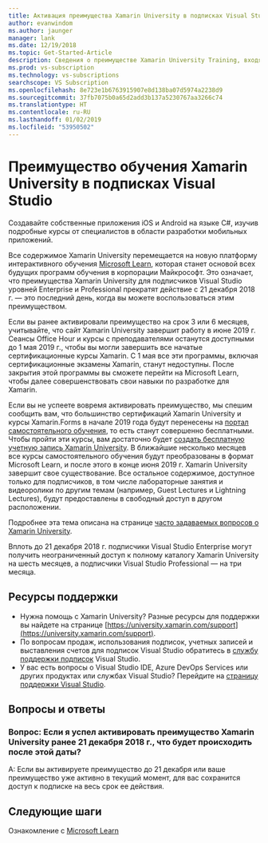```yaml
---
title: Активация преимущества Xamarin University в подписках Visual Studio | Документация Майкрософт
author: evanwindom
ms.author: jaunger
manager: lank
ms.date: 12/19/2018
ms.topic: Get-Started-Article
description: Сведения о преимуществе Xamarin University Training, входящем в некоторые подписки Visual Studio.
ms.prod: vs-subscription
ms.technology: vs-subscriptions
searchscope: VS Subscription
ms.openlocfilehash: 8e723e1b6763915907e8d138ba07d5974a2238d9
ms.sourcegitcommit: 37fb7075b0a65d2add3b137a5230767aa3266c74
ms.translationtype: HT
ms.contentlocale: ru-RU
ms.lasthandoff: 01/02/2019
ms.locfileid: "53950502"
---
```

# <a name="xamarin-university-training-benefit-in-visual-studio-subscriptions"></a>Преимущество обучения Xamarin University в подписках Visual Studio

Создавайте собственные приложения iOS и Android на языке C#, изучив подробные курсы от специалистов в области разработки мобильных приложений.

Все содержимое Xamarin University перемещается на новую платформу интерактивного обучения [Microsoft Learn](http://microsoft.com/learn), которая станет основой всех будущих программ обучения в корпорации Майкрософт. Это означает, что преимущества Xamarin University для подписчиков Visual Studio уровней Enterprise и Professional прекратят действие с 21 декабря 2018 г. — это последний день, когда вы можете воспользоваться этим преимуществом. 

Если вы ранее активировали преимущество на срок 3 или 6 месяцев, учитывайте, что сайт Xamarin University завершит работу в июне 2019 г. Сеансы Office Hour и курсы с преподавателями останутся доступными до 1 мая 2019 г., чтобы вы могли завершить все начатые сертификационные курсы Xamarin. С 1 мая все эти программы, включая сертификационные экзамены Xamarin, станут недоступны. После закрытия этой программы вы сможете перейти на Microsoft Learn, чтобы далее совершенствовать свои навыки по разработке для Xamarin. 

Если вы не успеете вовремя активировать преимущество, мы спешим сообщить вам, что большинство сертификаций Xamarin University и курсы Xamarin.Forms в начале 2019 года будут перенесены на [портал самостоятельного обучения](https://elearning.xamarin.com), то есть станут совершенно бесплатными. Чтобы пройти эти курсы, вам достаточно будет [создать бесплатную учетную запись Xamarin University](https://university.xamarin.com/createfreeaccount). В ближайшие несколько месяцев все курсы самостоятельного обучения будут преобразованы в формат Microsoft Learn, и после этого в конце июня 2019 г. Xamarin University завершит свое существование. Все остальное содержимое, доступное только для подписчиков, в том числе лабораторные занятия и видеоролики по другим темам (например, Guest Lectures и Lightning Lectures), будут предоставлены в свободный доступ в другом расположении. 

Подробнее эта тема описана на странице [часто задаваемых вопросов о Xamarin University](https://university.xamarin.com/faq).

Вплоть до 21 декабря 2018 г. подписчики Visual Studio Enterprise могут получить неограниченный доступ к полному каталогу Xamarin University на шесть месяцев,  а подписчики Visual Studio Professional — на три месяца.


## <a name="support-resources"></a>Ресурсы поддержки
-  Нужна помощь с Xamarin University?  Разные ресурсы для поддержки вы найдете на странице [https://university.xamarin.com/support](https://university.xamarin.com/support).
-  По вопросам продаж, использования подписок, учетных записей и выставления счетов для подписок Visual Studio обратитесь в [службу поддержки подписок](https://visualstudio.microsoft.com/subscriptions/support/) Visual Studio.
-  У вас есть вопросы о Visual Studio IDE, Azure DevOps Services или других продуктах или службах Visual Studio?  Перейдите на [страницу поддержки Visual Studio](https://visualstudio.microsoft.com/support/).

## <a name="frequently-asked-questions"></a>Вопросы и ответы
### <a name="q--if-ive-already-activated-my-xamarin-university-benefit-by-december-21-2018-what-happens-after-that-date"></a>Вопрос:  Если я успел активировать преимущество Xamarin University ранее 21 декабря 2018 г., что будет происходить после этой даты?
A: Если вы активируете преимущество до 21 декабря или ваше преимущество уже активно в текущий момент, для вас сохранится доступ к подписке на весь срок ее действия.

## <a name="next-steps"></a>Следующие шаги
Ознакомление с [Microsoft Learn](http://microsoft.com/learn)
